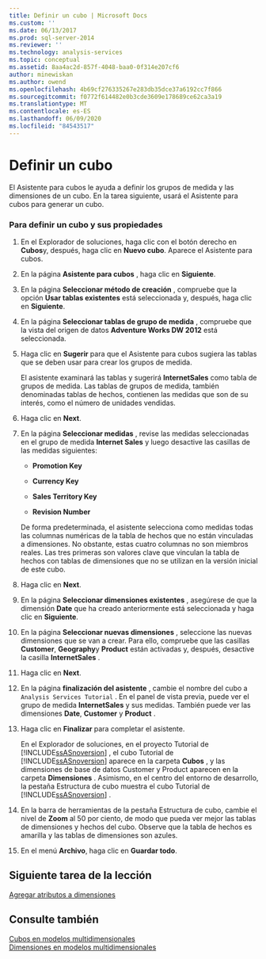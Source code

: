 ```yaml
---
title: Definir un cubo | Microsoft Docs
ms.custom: ''
ms.date: 06/13/2017
ms.prod: sql-server-2014
ms.reviewer: ''
ms.technology: analysis-services
ms.topic: conceptual
ms.assetid: 8aa4ac2d-857f-4048-baa0-0f314e207cf6
author: minewiskan
ms.author: owend
ms.openlocfilehash: 4b69cf276335267e283db35dce37a6192cc7f866
ms.sourcegitcommit: f0772f614482e0b3cde3609e178689ce62ca3a19
ms.translationtype: MT
ms.contentlocale: es-ES
ms.lasthandoff: 06/09/2020
ms.locfileid: "84543517"
---
```

# <a name="defining-a-cube"></a>Definir un cubo
  El Asistente para cubos le ayuda a definir los grupos de medida y las dimensiones de un cubo. En la tarea siguiente, usará el Asistente para cubos para generar un cubo.  
  
### <a name="to-define-a-cube-and-its-properties"></a>Para definir un cubo y sus propiedades  
  
1.  En el Explorador de soluciones, haga clic con el botón derecho en **Cubos**y, después, haga clic en **Nuevo cubo**. Aparece el Asistente para cubos.  
  
2.  En la página **Asistente para cubos** , haga clic en **Siguiente**.  
  
3.  En la página **Seleccionar método de creación** , compruebe que la opción **Usar tablas existentes** está seleccionada y, después, haga clic en **Siguiente**.  
  
4.  En la página **Seleccionar tablas de grupo de medida** , compruebe que la vista del origen de datos **Adventure Works DW 2012** está seleccionada.  
  
5.  Haga clic en **Sugerir** para que el Asistente para cubos sugiera las tablas que se deben usar para crear los grupos de medida.  
  
     El asistente examinará las tablas y sugerirá **InternetSales** como tabla de grupos de medida. Las tablas de grupos de medida, también denominadas tablas de hechos, contienen las medidas que son de su interés, como el número de unidades vendidas.  
  
6.  Haga clic en **Next**.  
  
7.  En la página **Seleccionar medidas** , revise las medidas seleccionadas en el grupo de medida **Internet Sales** y luego desactive las casillas de las medidas siguientes:  
  
    -   **Promotion Key**  
  
    -   **Currency Key**  
  
    -   **Sales Territory Key**  
  
    -   **Revision Number**  
  
     De forma predeterminada, el asistente selecciona como medidas todas las columnas numéricas de la tabla de hechos que no están vinculadas a dimensiones. No obstante, estas cuatro columnas no son miembros reales. Las tres primeras son valores clave que vinculan la tabla de hechos con tablas de dimensiones que no se utilizan en la versión inicial de este cubo.  
  
8.  Haga clic en **Next**.  
  
9. En la página **Seleccionar dimensiones existentes** , asegúrese de que la dimensión **Date** que ha creado anteriormente está seleccionada y haga clic en **Siguiente**.  
  
10. En la página **Seleccionar nuevas dimensiones** , seleccione las nuevas dimensiones que se van a crear. Para ello, compruebe que las casillas **Customer**, **Geography**y **Product** están activadas y, después, desactive la casilla **InternetSales** .  
  
11. Haga clic en **Next**.  
  
12. En la página **finalización del asistente** , cambie el nombre del cubo a `Analysis Services Tutorial` . En el panel de vista previa, puede ver el grupo de medida **InternetSales** y sus medidas. También puede ver las dimensiones **Date**, **Customer** y **Product** .  
  
13. Haga clic en **Finalizar** para completar el asistente.  
  
     En el Explorador de soluciones, en el proyecto Tutorial de [!INCLUDE[ssASnoversion](../includes/ssasnoversion-md.md)] , el cubo Tutorial de [!INCLUDE[ssASnoversion](../includes/ssasnoversion-md.md)] aparece en la carpeta **Cubos** , y las dimensiones de base de datos Customer y Product aparecen en la carpeta **Dimensiones** . Asimismo, en el centro del entorno de desarrollo, la pestaña Estructura de cubo muestra el cubo Tutorial de [!INCLUDE[ssASnoversion](../includes/ssasnoversion-md.md)] .  
  
14. En la barra de herramientas de la pestaña Estructura de cubo, cambie el nivel de **Zoom** al 50 por ciento, de modo que pueda ver mejor las tablas de dimensiones y hechos del cubo. Observe que la tabla de hechos es amarilla y las tablas de dimensiones son azules.  
  
15. En el menú **Archivo**, haga clic en **Guardar todo**.  
  
## <a name="next-task-in-lesson"></a>Siguiente tarea de la lección  
 [Agregar atributos a dimensiones](lesson-2-3-adding-attributes-to-dimensions.md)  
  
## <a name="see-also"></a>Consulte también  
 [Cubos en modelos multidimensionales](multidimensional-models/cubes-in-multidimensional-models.md)   
 [Dimensiones en modelos multidimensionales](multidimensional-models/dimensions-in-multidimensional-models.md)  
  
  
